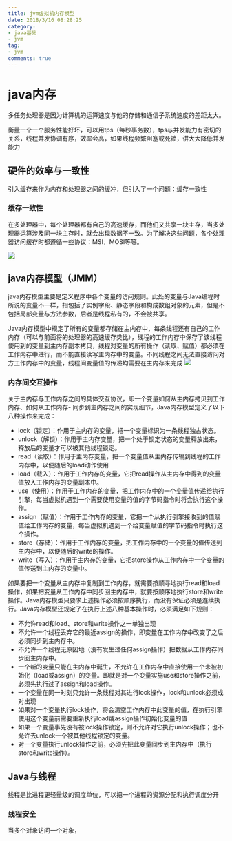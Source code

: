 ```yaml
---
title: jvm虚拟机内存模型
date: 2018/3/16 08:28:25
category:
- java基础
- jvm
tag:
- jvm
comments: true  
---
```




# java内存 #

多任务处理器是因为计算机的运算速度与他的存储和通信子系统速度的差距太大。

衡量一个一个服务性能好坏，可以用tps（每秒事务数），tps与并发能力有密切的关系，线程并发协调有序，效率会高，如果线程频繁阻塞或死锁，讲大大降低并发能力

## 硬件的效率与一致性 ##
引入缓存来作为内存和处理器之间的缓冲，但引入了一个问题：缓存一致性
### 缓存一致性 ###
在多处理器中，每个处理器都有自己的高速缓存，而他们又共享一块主存，当多处理器运算涉及同一块主存时，就会出现数据不一致。为了解决这些问题，各个处理器访问缓存时都遵循一些协议：MSI，MOSI等等。

![](http://i.imgur.com/fhKxpBu.png)

## java内存模型（JMM） ##
java内存模型主要是定义程序中各个变量的访问规则。此处的变量与Java编程时所说的变量不一样，指包括了实例字段、静态字段和构成数组对象的元素，但是不包括局部变量与方法参数，后者是线程私有的，不会被共享。

Java内存模型中规定了所有的变量都存储在主内存中，每条线程还有自己的工作内存（可以与前面将的处理器的高速缓存类比），线程的工作内存中保存了该线程使用到的变量到主内存副本拷贝，线程对变量的所有操作（读取、赋值）都必须在工作内存中进行，而不能直接读写主内存中的变量。不同线程之间无法直接访问对方工作内存中的变量，线程间变量值的传递均需要在主内存来完成
![](http://images.cnitblog.com/i/475287/201403/091134177063947.jpg)

### 内存间交互操作 ###
关于主内存与工作内存之间的具体交互协议，即一个变量如何从主内存拷贝到工作内存、如何从工作内存- 同步到主内存之间的实现细节，Java内存模型定义了以下八种操作来完成：

- lock（锁定）：作用于主内存的变量，把一个变量标识为一条线程独占状态。
- unlock（解锁）：作用于主内存变量，把一个处于锁定状态的变量释放出来，释放后的变量才可以被其他线程锁定。
- read（读取）：作用于主内存变量，把一个变量值从主内存传输到线程的工作内存中，以便随后的load动作使用
- load（载入）：作用于工作内存的变量，它把read操作从主内存中得到的变量值放入工作内存的变量副本中。
- use（使用）：作用于工作内存的变量，把工作内存中的一个变量值传递给执行引擎，每当虚拟机遇到一个需要使用变量的值的字节码指令时将会执行这个操作。
- assign（赋值）：作用于工作内存的变量，它把一个从执行引擎接收到的值赋值给工作内存的变量，每当虚拟机遇到一个给变量赋值的字节码指令时执行这个操作。
- store（存储）：作用于工作内存的变量，把工作内存中的一个变量的值传送到主内存中，以便随后的write的操作。
- write（写入）：作用于主内存的变量，它把store操作从工作内存中一个变量的值传送到主内存的变量中。

如果要把一个变量从主内存中复制到工作内存，就需要按顺寻地执行read和load操作，如果把变量从工作内存中同步回主内存中，就要按顺序地执行store和write操作。Java内存模型只要求上述操作必须按顺序执行，而没有保证必须是连续执行。Java内存模型还规定了在执行上述八种基本操作时，必须满足如下规则：

- 不允许read和load、store和write操作之一单独出现
- 不允许一个线程丢弃它的最近assign的操作，即变量在工作内存中改变了之后必须同步到主内存中。
- 不允许一个线程无原因地（没有发生过任何assign操作）把数据从工作内存同步回主内存中。
- 一个新的变量只能在主内存中诞生，不允许在工作内存中直接使用一个未被初始化（load或assign）的变量。即就是对一个变量实施use和store操作之前，必须先执行过了assign和load操作。
- 一个变量在同一时刻只允许一条线程对其进行lock操作，lock和unlock必须成对出现
- 如果对一个变量执行lock操作，将会清空工作内存中此变量的值，在执行引擎使用这个变量前需要重新执行load或assign操作初始化变量的值
- 如果一个变量事先没有被lock操作锁定，则不允许对它执行unlock操作；也不允许去unlock一个被其他线程锁定的变量。
- 对一个变量执行unlock操作之前，必须先把此变量同步到主内存中（执行store和write操作）。

## Java与线程 ##
线程是比进程更轻量级的调度单位，可以把一个进程的资源分配和执行调度分开  

### 线程安全 ###
当多个对象访问一个对象，